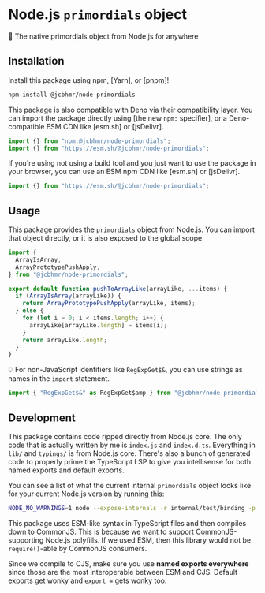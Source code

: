 # Node.js `primordials` object

🧊 The native primordials object from Node.js for anywhere

## Installation

Install this package using npm, [Yarn], or [pnpm]!

```sh
npm install @jcbhmr/node-primordials
```

This package is also compatible with Deno via their compatibility layer. You can
import the package directly using [the new `npm:` specifier], or a
Deno-compatible ESM CDN like [esm.sh] or [jsDelivr].

```js
import {} from "npm:@jcbhmr/node-primordials";
import {} from "https://esm.sh/@jcbhmr/node-primordials";
```

If you're using not using a build tool and you just want to use the package in
your browser, you can use an ESM npm CDN like [esm.sh] or [jsDelivr].

```js
import {} from "https://esm.sh/@jcbhmr/node-primordials";
```

## Usage

This package provides the `primordials` object from Node.js. You can import that
object directly, or it is also exposed to the global scope.

```js
import {
  ArrayIsArray,
  ArrayPrototypePushApply,
} from "@jcbhmr/node-primordials";

export default function pushToArrayLike(arrayLike, ...items) {
  if (ArrayIsArray(arrayLike)) {
    return ArrayPrototypePushApply(arrayLike, items);
  } else {
    for (let i = 0; i < items.length; i++) {
      arrayLike[arrayLike.length] = items[i];
    }
    return arrayLike.length;
  }
}
```

💡 For non-JavaScript identifiers like `RegExpGet$&`, you can use strings as
names in the `import` statement.

```js
import { "RegExpGet$&" as RegExpGet$amp } from "@jcbhmr/node-primordials";
```

## Development

This package contains code ripped directly from Node.js core. The only code that
is actually written by me is `index.js` and `index.d.ts`. Everything in `lib/`
and `typings/` is from Node.js core. There's also a bunch of generated code to
properly prime the TypeScript LSP to give you intellisense for both named
exports and default exports.

You can see a list of what the current internal `primordials` object looks like
for your current Node.js version by running this:

```sh
NODE_NO_WARNINGS=1 node --expose-internals -r internal/test/binding -p 'Reflect.ownKeys(primordials).sort().join("\n")'
```

This package uses ESM-like syntax in TypeScript files and then compiles down to
CommonJS. This is because we want to support CommonJS-supporting Node.js
polyfills. If we used ESM, then this library would not be `require()`-able by
CommonJS consumers.

Since we compile to CJS, make sure you use **named exports everywhere** since
those are the most interoperable between ESM and CJS. Default exports get wonky
and `export =` gets wonky too.
